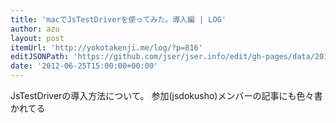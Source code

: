 ```yaml
---
title: 'macでJsTestDriverを使ってみた。導入編 | LOG'
author: azu
layout: post
itemUrl: 'http://yokotakenji.me/log/?p=816'
editJSONPath: 'https://github.com/jser/jser.info/edit/gh-pages/data/2012/06/index.json'
date: '2012-06-25T15:00:00+00:00'
---
```

JsTestDriverの導入方法について。
参加(jsdokusho)メンバーの記事にも色々書かれてる
